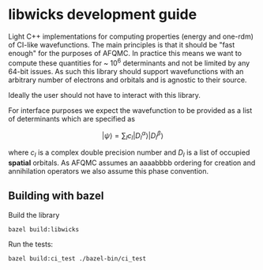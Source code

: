 # libwicks development guide

Light C++ implementations for computing properties (energy and one-rdm) of
CI-like wavefunctions. The main principles is that it should be "fast enough"
for the purposes of AFQMC. In practice this means we want to compute these
quantities for ~ $10^6$ determinants and not be limited by any 64-bit issues. As
such this library should support wavefunctions with an arbitrary number of
electrons and orbitals and is agnostic to their source. 

Ideally the user should not have to interact with this library.

For interface purposes we expect the wavefunction to be provided as a list of
determinants which are specified as

$$
|\psi\rangle = \sum_I c_I |D_I^{\alpha}\rangle|D_I^\beta\rangle
$$

where $c_I$ is a complex double precision number and $D_I$ is a list of occupied
**spatial** orbitals. As AFQMC assumes an aaaabbbb ordering for creation and
annihilation operators we also assume this phase convention.

## Building with bazel

Build the library

`
bazel build:libwicks
`

Run the tests:

`
bazel build:ci_test
./bazel-bin/ci_test
`